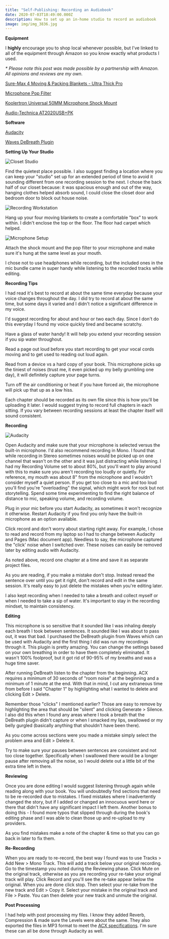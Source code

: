 ```yaml
---
title: "Self-Publishing: Recording an Audiobook"
date: 2020-07-03T18:49:00.000Z
description: How to set up an in-home studio to record an audiobook
image: img/img_3836.jpg
---
```

**Equipment**

I **highly** encourage you to shop local whenever possible, but I’ve linked to all of the equipment through Amazon so you know exactly what products I used.

*\* Please note this post was made possible by a partnership with Amazon. All opinions and reviews are my own.*

[Sure-Max 4 Moving & Packing Blankets - Ultra Thick Pro](https://amzn.to/2C59Kpg)

[Microphone Pop Filter](https://amzn.to/2ZD4y4j)

[Koolertron Universal 50MM Microphone Shock Mount](https://amzn.to/3imWkWB)

[Audio-Technica AT2020USB+PK](https://amzn.to/3gB1SLx)

**Software**

[Audacity](https://www.audacityteam.org/)

[Waves DeBreath Plugin](https://www.waves.com/plugins/debreath#removing-vocal-breaths-with-debreath)

**Setting Up Your Studio**

![Closet Studio](img/img_2483.jpg "Closet Studio")

Find the quietest place possible. I also suggest finding a location where you can keep your "studio" set up for an extended period of time to avoid it sounding different from one recording session to the next. I chose the back half of our closet because: it was spacious enough and out of the way, hanging clothes helped absorb sound, I could close the closet door and bedroom door to block out house noise.

![Recording Workstation](img/img_2009.jpg "Recording Workstation")

Hang up your four moving blankets to create a comfortable "box" to work within. I didn't enclose the top or the floor.  The floor had carpet which helped.

![Microphone Setup](img/img_7202.jpg "Microphone Setup")

Attach the shock mount and the pop filter to your microphone and make sure it's hung at the same level as your mouth.

I chose not to use headphones while recording, but the included ones in the mic bundle came in super handy while listening to the recorded tracks while editing.

**Recording Tips**

I had read it's best to record at about the same time everyday because your voice changes throughout the day. I did try to record at about the same time, but some days it varied and I didn't notice a significant difference in my voice.

I'd suggest recording for about and hour or two each day. Since I don't do this everyday I found my voice quickly tired and became scratchy.

Have a glass of water handy! It will help you extend your recording session if you sip water throughout.

Read a page out loud before you start recording to get your vocal cords moving and to get used to reading out loud again.

Read from a device vs a hard copy of your book. This microphone picks up the tiniest of noises (trust me, it even picked up my belly grumbling one day), it will definitely capture your page turns.

Turn off the air conditioning or heat if you have forced air, the microphone will pick up that up as a low hiss.

Each chapter should be recorded as its own file since this is how you'll be uploading it later. I would suggest trying to record full chapters in each sitting. If you vary between recording sessions at least the chapter itself will sound consistent.

**Recording**

![Audacity](img/aucacity_2.png "Audacity")

Open Audacity and make sure that your microphone is selected versus the built-in microphone. I'd also recommend recording in Mono. I found that while recording in Stereo sometimes noises would be picked up on one channel that wasn't on the other and it was just distracting while listening. I had my Recording Volume set to about 80%, but you'll want to play around with this to make sure you aren't recording too loudly or quietly. For reference, my mouth was about 8" from the microphone and I wouldn't consider myself a quiet person.  If you get too close to a mic and too loud you'll find you're "overloading" the signal, which might work for rock but not storytelling.  Spend some time experimenting to find the right balance of distance to mic, speaking volume, and recording volume.

Plug in your mic before you start Audacity, as sometimes it won't recognize it otherwise.  Restart Audacity if you find you only have the built-in microphone as an option available.

Click record and don't worry about starting right away. For example, I chose to read and record from my laptop so I had to change between Audacity and Pages (Mac document app). Needless to say, the microphone captured the "click' noise when I switched over. These noises can easily be removed later by editing audio with Audacity.

As noted above, record one chapter at a time and save it as separate project files.

As you are reading, if you make a mistake don't stop. Instead reread the sentence over until you get it right, don't record and edit in the same session. It's really easy to just delete the mistakes when you're editing later.

I also kept recording when I needed to take a breath and collect myself or when I needed to take a sip of water. It's important to stay in the recording mindset, to maintain consistency.

**Editing**

This microphone is so sensitive that it sounded like I was inhaling deeply each breath I took between sentences. It sounded like I was about to pass out, it was that bad. I purchased the DeBreath plugin from Waves which can be used with Audacity and the first thing I did was run my recordings through it. This plugin is pretty amazing. You can change the settings based on your own breathing in order to have them completely eliminated. It wasn't 100% foolproof, but it got rid of 90-95% of my breaths and was a huge time saver.

After running DeBreath listen to the chapter from the beginning. ACX requires a minimum of 30 seconds of "room noise" at the beginning and a minimum of 1 minute at the end. With that in mind, I cut any extraneous time from before I said "Chapter 1" by highlighting what I wanted to delete and clicking Edit > Delete.

Remember those "clicks" I mentioned earlier? Those are easy to remove by highlighting the area that should be "silent" and clicking Generate > Silence. I also did this when I found any areas where I took a breath that the DeBreath plugin didn't capture or when I smacked my lips, swallowed or my belly gurgled (basically anything that shouldn't have been there).

As you come across sections were you made a mistake simply select the problem area and Edit > Delete it.

Try to make sure your pauses between sentences are consistent and not too close together. Specifically when I swallowed there would be a longer pause after removing all the noise, so I would delete out a little bit of the extra time left in there.

**Reviewing**

Once you are done editing I would suggest listening through again while reading along with your book. You will undoubtedly find sections that need to be re-recorded due to mistakes. I fixed mistakes where I inadvertently changed the story, but if I added or changed an innocuous word here or there that didn't have any significant impact I left them. Another bonus to doing this - I found more typos that slipped through during the book's editing phase and I was able to clean those up and re-upload to my providers.

As you find mistakes make a note of the chapter & time so that you can go back in later to fix them.

**Re-Recording**

When you are ready to re-record, the best way I found was to use Tracks > Add New > Mono Track. This will add a track below your original recording. Go to the timestamp you noted during the Reviewing phase. Click Mute on the original track, otherwise as you are recording your re-take your original track will play. Click Record and you'll see the re-take appear below the original. When you are done click stop. Then select your re-take from the new track and Edit > Copy it. Select your mistake in the original track and File > Paste. You can then delete your new track and unmute the original.

**Post Processing**

I had help with post processing my files. I know they added Reverb, Compression & made sure the Levels were about the same. They also exported the files in MP3 format to meet the [ACX specifications](https://www.acx.com/help/acx-audio-submission-requirements/201456300). I'm sure these can all be done through Audacity as well.